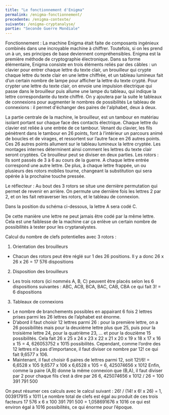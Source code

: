 ```yaml
---
title: "Le fonctionnement d'Enigma"
permalink: /enigma-fonctionnement/
precedente: /enigma-contexte/
suivante: /enigma-cryptanalyse/
partie: "Seconde Guerre Mondiale"
---
```



Fonctionnement : La machine Enigma était faite de composants ingénieux combinés dans une incroyable machine à chiffrer. Toutefois, si on les prend un à un, ses principes de base deviennent compréhensibles. Enigma est la première méthode de cryptographie électronique.
Dans sa forme élémentaire, Enigma consiste en trois éléments reliés par des câbles : un clavier pour entrer chaque lettre du texte clair, un brouilleur qui crypte chaque lettre du texte clair en une lettre chiffrée, et un tableau lumineux fait d’un certain nombre de lampe pour afficher la lettre du texte crypté. Pour crypter une lettre du texte clair, on envoie une impulsion électrique qui passe dans le brouilleur puis allume une lampe du tableau, qui indique la lettre correspondante du texte chiffré. On y ajoutera par la suite le tableaux de connexions pour augmenter le nombres de possibilités
Le tableau de connexions : il permet d'échanger des paires de l'alphabet, deux à deux.

La partie centrale de la machine, le brouilleur, est un tambour en matériau isolant portant sur chaque face des contacts électrique. Chaque lettre du clavier est reliée à une entrée de ce tambour. Venant du clavier, les fils pénètrent dans le tambour en 26 points, font à l’intérieur un parcours animé de boucles et de virages, et ressortent sur l’autre face en 26 autres points. Ces 26 autres points allument sur le tableau lumineux la lettre cryptée. Les montages internes déterminent ainsi comment les lettres du texte clair seront cryptées. Ce brouilleur peut se diviser en deux parties.
Les rotors : Ils sont passés de 3 à 6 au cours de la guerre. A chaque lettre entrée correspond une autre lettre. De plus, à chaque lettre frappée, un ou plusieurs des rotors mobiles tourne, changeant la substitution qui sera opérée à la prochaine touche pressée.

Le réflecteur : Au bout des 3 rotors se situe une dernière permutation qui permet de revenir en arrière. On permute une dernière fois les lettres 2 par 2, et on les fait retraverser les rotors, et le tableau de connexion.


Dans la position du schéma ci-dessous, la lettre A sera codé C.


De cette manière une lettre ne peut jamais être codé par la même lettre. Cela est une faiblesse de la machine car ça enlève un certain nombre de possibilités à tester pour les cryptanalystes.

Calcul du nombre de clefs potentielles avec 3 rotors :

1. Orientation des brouilleurs
  * Chacun des rotors peut être réglé sur 1 des 26 positions. Il y a donc 26 x 26 x 26 = 17 576 dispositions
2. Disposition des brouilleurs
  * Les trois rotors (ici nommés A, B, C) peuvent être placés selon les 6 dispositions suivantes : ABC, ACB, BCA, BAC, CAB, CBA ce qui fait 3! = 6 dispositions
3. Tableaux de connexions
  * Le nombre de branchements possibles en appairant 6 fois 2 lettres prises parmi les 26 lettres de l’alphabet est énorme.
  * D’abord il faut choisir 12 lettres parmi 26 : pour la première lettre, on a 26 possibilités mais pour la deuxième lettre plus que 25, puis pour la troisième lettre 24, pour la quatrième 23, … et pour la douzième 15 possibilités. Cela fait 26 x 25 x 24 x 23 x 22 x 21 x 20 x 19 x 18 x 17 x 16 x 15 = 4, 626053752 x 1015 possibilités. Cependant, comme l’ordre des 12 lettres n’a pas d’importance, il faut diviser ce nombre par 12! ce qui fait 9,6577 x 106.
  * Maintenant, il faut choisir 6 paires de lettres parmi 12, soit 12!/6! = 6,6528 x 105
9,6577 x 106 x 6,6528 x 105 = 6, 425074656 x 1012
Enfin, comme la paire (A,B) donne la même connexion que (B,A), il faut diviser par 2 pour chaque fils c’est à dire par 26
6, 425074656 x 1012 / 26 = 100 391 791 500

On peut résumer ces calculs avec le calcul suivant :
26! / (14! x 6! x 26) = 1, 003917915 x 1011
Le nombre total de clefs est égal au produit de ces trois facteurs
17 576 x 6 x 100 391 791 500 = 1,058691676 x 1016 ce qui est environ égal à 1016 possibilités, ce qui énorme pour l’époque.
